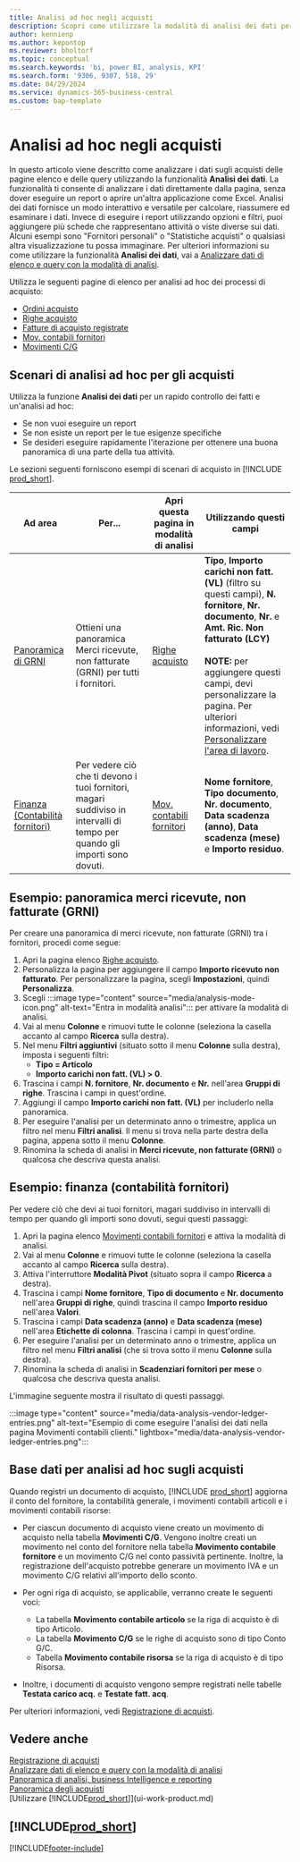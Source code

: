 ```yaml
---
title: Analisi ad hoc negli acquisti
description: Scopri come utilizzare la modalità di analisi dei dati per analizzare i dati negli acquisti.
author: kennienp
ms.author: kepontop
ms.reviewer: bholtorf
ms.topic: conceptual
ms.search.keywords: 'bi, power BI, analysis, KPI'
ms.search.form: '9306, 9307, 518, 29'
ms.date: 04/29/2024
ms.service: dynamics-365-business-central
ms.custom: bap-template
---
```


# <a name="ad-hoc-analyses-in-purchasing"></a>Analisi ad hoc negli acquisti

In questo articolo viene descritto come analizzare i dati sugli acquisti delle pagine elenco e delle query utilizzando la funzionalità **Analisi dei dati**. La funzionalità ti consente di analizzare i dati direttamente dalla pagina, senza dover eseguire un report o aprire un'altra applicazione come Excel. Analisi dei dati fornisce un modo interattivo e versatile per calcolare, riassumere ed esaminare i dati. Invece di eseguire i report utilizzando opzioni e filtri, puoi aggiungere più schede che rappresentano attività o viste diverse sui dati. Alcuni esempi sono "Fornitori personali" o "Statistiche acquisti" o qualsiasi altra visualizzazione tu possa immaginare. Per ulteriori informazioni su come utilizzare la funzionalità **Analisi dei dati**, vai a [Analizzare dati di elenco e query con la modalità di analisi](analysis-mode.md).

Utilizza le seguenti pagine di elenco per analisi ad hoc dei processi di acquisto:

- [Ordini acquisto](https://businesscentral.dynamics.com/?page=9307)
- [Righe acquisto](https://businesscentral.dynamics.com/?page=518)
- [Fatture di acquisto registrate](https://businesscentral.dynamics.com/?page=146)
- [Mov. contabili fornitori](https://businesscentral.dynamics.com/?page=29)
- [Movimenti C/G](https://businesscentral.dynamics.com/?page=20)

## <a name="ad-hoc-analysis-scenarios-for-purchasing"></a>Scenari di analisi ad hoc per gli acquisti

Utilizza la funzione **Analisi dei dati** per un rapido controllo dei fatti e un'analisi ad hoc:

- Se non vuoi eseguire un report
- Se non esiste un report per le tue esigenze specifiche
- Se desideri eseguire rapidamente l'iterazione per ottenere una buona panoramica di una parte della tua attività.

Le sezioni seguenti forniscono esempi di scenari di acquisto in [!INCLUDE [prod_short](includes/prod_short.md)].

| Ad area | Per... | Apri questa pagina in modalità di analisi | Utilizzando questi campi |
| ---- | ----- | ------------------------------- |------------------- |
| [Panoramica di GRNI](#example-goods-received-not-invoiced-grni-overview) | Ottieni una panoramica Merci ricevute, non fatturate (GRNI) per tutti i fornitori. | [Righe acquisto](https://businesscentral.dynamics.com/?page=518) | **Tipo**, **Importo carichi non fatt. (VL)** (filtro su questi campi), **N. fornitore**, **Nr. documento**, **Nr.** e **Amt. Ric. Non fatturato (LCY)** <br><br> **NOTE:** per aggiungere questi campi, devi personalizzare la pagina. Per ulteriori informazioni, vedi [Personalizzare l'area di lavoro](ui-personalization-user.md). | 
| [Finanza (Contabilità fornitori)](#example-finance-accounts-payable) | Per vedere ciò che ti devono i tuoi fornitori, magari suddiviso in intervalli di tempo per quando gli importi sono dovuti. | [Mov. contabili fornitori](https://businesscentral.dynamics.com/?page=29) | **Nome fornitore**, **Tipo documento**, **Nr. documento**, **Data scadenza (anno)**, **Data scadenza (mese)** e **Importo residuo**. |

## <a name="example-goods-received-not-invoiced-grni-overview"></a>Esempio: panoramica merci ricevute, non fatturate (GRNI)

Per creare una panoramica di merci ricevute, non fatturate (GRNI) tra i fornitori, procedi come segue:

1. Apri la pagina elenco [Righe acquisto](https://businesscentral.dynamics.com/?page=518).
1. Personalizza la pagina per aggiungere il campo **Importo ricevuto non fatturato**. Per personalizzare la pagina, scegli **Impostazioni**, quindi **Personalizza**.
1. Scegli :::image type="content" source="media/analysis-mode-icon.png" alt-text="Entra in modalità analisi"::: per attivare la modalità di analisi.
1. Vai al menu **Colonne** e rimuovi tutte le colonne (seleziona la casella accanto al campo **Ricerca** sulla destra).
1. Nel menu **Filtri aggiuntivi** (situato sotto il menu **Colonne** sulla destra), imposta i seguenti filtri:
    - **Tipo = Articolo**
    - **Importo carichi non fatt. (VL) > 0**. 
1. Trascina i campi **N. fornitore**, **Nr. documento** e **Nr.** nell'area **Gruppi di righe**. Trascina i campi in quest'ordine.
1. Aggiungi il campo **Importo carichi non fatt. (VL)** per includerlo nella panoramica.
1. Per eseguire l'analisi per un determinato anno o trimestre, applica un filtro nel menu **Filtri analisi**. Il menu si trova nella parte destra della pagina, appena sotto il menu **Colonne**.
1. Rinomina la scheda di analisi in **Merci ricevute, non fatturate (GRNI)** o qualcosa che descriva questa analisi.

## <a name="example-finance-accounts-payable"></a>Esempio: finanza (contabilità fornitori)

Per vedere ciò che devi ai tuoi fornitori, magari suddiviso in intervalli di tempo per quando gli importi sono dovuti, segui questi passaggi:

1. Apri la pagina elenco [Movimenti contabili fornitori](https://businesscentral.dynamics.com/?page=29) e attiva la modalità di analisi.
1. Vai al menu **Colonne** e rimuovi tutte le colonne (seleziona la casella accanto al campo **Ricerca** sulla destra).
1. Attiva l'interruttore **Modalità Pivot** (situato sopra il campo **Ricerca** a destra).
1. Trascina i campi **Nome fornitore**, **Tipo di documento** e **Nr. documento** nell'area **Gruppi di righe**, quindi trascina il campo **Importo residuo** nell'area **Valori**.
1. Trascina i campi **Data scadenza (anno)** e **Data scadenza (mese)** nell'area **Etichette di colonna**. Trascina i campi in quest'ordine.
1. Per eseguire l'analisi per un determinato anno o trimestre, applica un filtro nel menu **Filtri analisi** (che si trova sotto il menu **Colonne** sulla destra).
1. Rinomina la scheda di analisi in **Scadenziari fornitori per mese** o qualcosa che descriva questa analisi.

L'immagine seguente mostra il risultato di questi passaggi.

:::image type="content" source="media/data-analysis-vendor-ledger-entries.png" alt-text="Esempio di come eseguire l'analisi dei dati nella pagina Movimenti contabili clienti." lightbox="media/data-analysis-vendor-ledger-entries.png":::

## <a name="data-foundation-for-ad-hoc-analysis-on-purchasing"></a>Base dati per analisi ad hoc sugli acquisti

Quando registri un documento di acquisto, [!INCLUDE [prod_short](includes/prod_short.md)] aggiorna il conto del fornitore, la contabilità generale, i movimenti contabili articoli e i movimenti contabili risorse:

- Per ciascun documento di acquisto viene creato un movimento di acquisto nella tabella **Movimenti C/G**. Vengono inoltre creati un movimento nel conto del fornitore nella tabella **Movimento contabile fornitore** e un movimento C/G nel conto passività pertinente. Inoltre, la registrazione dell'acquisto potrebbe generare un movimento IVA e un movimento C/G relativi all'importo dello sconto.

- Per ogni riga di acquisto, se applicabile, verranno create le seguenti voci:
  - La tabella **Movimento contabile articolo** se la riga di acquisto è di tipo Articolo.
  - La tabella **Movimento C/G** se le righe di acquisto sono di tipo Conto G/C.
  - Tabella **Movimento contabile risorsa** se la riga di acquisto è di tipo Risorsa.
- Inoltre, i documenti di acquisto vengono sempre registrati nelle tabelle **Testata carico acq.** e **Testate fatt. acq**.

Per ulteriori informazioni, vedi [Registrazione di acquisti](purchasing-how-record-purchases.md#posting-purchases).

## <a name="see-also"></a>Vedere anche

[Registrazione di acquisti](purchasing-how-record-purchases.md#posting-purchases)  
[Analizzare dati di elenco e query con la modalità di analisi](analysis-mode.md)  
[Panoramica di analisi, business Intelligence e reporting](reports-bi-reporting.md)  
[Panoramica degli acquisti](purchasing-manage-purchasing.md)  
[Utilizzare [!INCLUDE[prod_short](includes/prod_short.md)]](ui-work-product.md)  

## [!INCLUDE[prod_short](includes/free_trial_md.md)]  

[!INCLUDE[footer-include](includes/footer-banner.md)]
